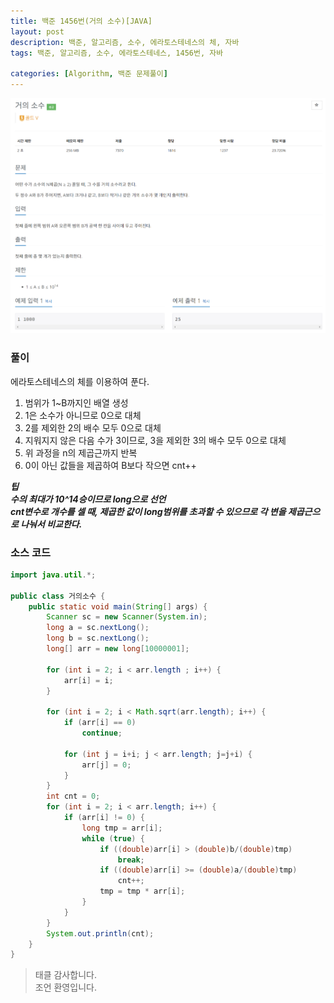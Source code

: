 ```yaml
---
title: 백준 1456번(거의 소수)[JAVA]
layout: post
description: 백준, 알고리즘, 소수, 에라토스테네스의 체, 자바
tags: 백준, 알고리즘, 소수, 에라토스테네스, 1456번, 자바

categories: [Algorithm, 백준 문제풀이]
---
```


![img](/assets/img/1456.png)<br/>


### __풀이__
에라토스테네스의 체를 이용하여 푼다.
1. 범위가 1~B까지인 배열 생성
1. 1은 소수가 아니므로 0으로 대체
1. 2를 제외한 2의 배수 모두 0으로 대체
1. 지워지지 않은 다음 수가 3이므로, 3을 제외한 3의 배수 모두 0으로 대체
1. 위 과정을 n의 제곱근까지 반복
1. 0이 아닌 값들을 제곱하여 B보다 작으면 cnt++

___팁___
<br/>
___수의 최대가 10^14승이므로 long으로 선언___ <br/>
___cnt변수로 개수를 셀 때, 제곱한 값이 long범위를 초과할 수 있으므로 각 변을 제곱근으로 나눠서 비교한다.___




### __소스 코드__ 

```java
import java.util.*;

public class 거의소수 {
	public static void main(String[] args) {
		Scanner sc = new Scanner(System.in);
		long a = sc.nextLong();
		long b = sc.nextLong();
		long[] arr = new long[10000001];
		
		for (int i = 2; i < arr.length ; i++) {
			arr[i] = i;
		}
		
		for (int i = 2; i < Math.sqrt(arr.length); i++) {
			if (arr[i] == 0)
				continue;
			
			for (int j = i+i; j < arr.length; j=j+i) {
				arr[j] = 0;
			}
		}
		int cnt = 0;
		for (int i = 2; i < arr.length; i++) {
			if (arr[i] != 0) {
				long tmp = arr[i];
				while (true) {
					if ((double)arr[i] > (double)b/(double)tmp)
						break;
					if ((double)arr[i] >= (double)a/(double)tmp)
						cnt++;
					tmp = tmp * arr[i];
				}
			}
		}
		System.out.println(cnt);
	}
}

```

> 태클 감사합니다.<br/>
> 조언 환영입니다.